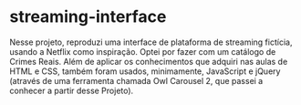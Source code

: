 # streaming-interface
Nesse projeto, reproduzi uma interface de plataforma de streaming fictícia, usando a Netflix como inspiração. Optei por fazer com um catálogo de Crimes Reais.
Além de aplicar os conhecimentos que adquiri nas aulas de HTML e CSS, também foram usados, minimamente, JavaScript e jQuery (através de uma ferramenta chamada Owl Carousel 2, que passei a conhecer a partir desse Projeto).
